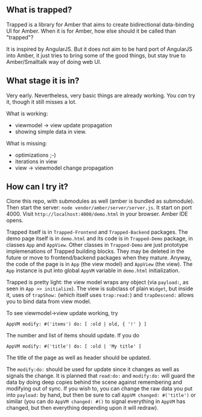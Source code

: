 What is trapped?
----

Trapped is a library for Amber that aims to create bidirectional data-binding UI for Amber.
When it is for Amber, how else should it be called than "trapped"?

It is inspired by AngularJS. But it does not aim to be hard port of AngularJS into Amber,
it just tries to bring some of the good things, but stay true to Amber/Smalltalk way of doing web UI.

What stage it is in?
----

Very early. Nevertheless, very basic things are already working.
You _can_ try it, though it still misses a lot.

What is working:
 - viewmodel -> view update propagation
 - showing simple data in view.

What is missing:
 - optimizations ;-)
 - iterations in view
 - view -> viewmodel change propagation

How can I try it?
----

Clone this repo, with submodules as well (amber is bundled as submodule).
Then start the server: `node vendor/amber/server/server.js`. It start on port 4000.
Visit `http://localhost:4000/demo.html` in your browser. Amber IDE opens.

Trapped itself is in `Trapped-Frontend` and `Trapped-Backend` packages.
The demo page itself is in `demo.html` and its code is in `Trapped-Demo` package,
in classes `App` and `AppView`.
Other classes in `Trapped-Demo` are just prototype implemenations of Trapped
building blocks. They may be deleted in the future or move to frontend/backend packages
when they mature.
Anyway, the code of the page is in `App` (the view model) and `AppView` (the view).
The `App` instance is put into global `AppVM` variable in `demo.html` initialization.

Trapped is pretty light: the view model wraps any object (via `payload:`,
as seen in `App >> initialize`). The view is subclass of plain `Widget`, but inside it,
uses of `trapShow:` (which itself uses `trap:read:`) and `trapDescend:` allows you
to bind data from view model.

To see viewmodel->view update working, try

```smalltalk
AppVM modify: #('items') do: [ :old | old, { '!' } ]
```

The number and list of items should update. If you do

```smalltalk
AppVM modify: #('title') do: [ :old | 'My title' ]
```

The title of the page as well as header should be updated.

The `modify:do:` should be used for update since it changes as well as signals the change.
It is planned that `read:do:` and `modify:do:` will guard the data by doing deep copies
behind the scene against remembering and modifying out of sync.
If you wish to, you can change the raw data you put into `payload:` by hand,
but then be sure to call `AppVM changed: #('title')` or similar
(you can do `AppVM changed: #()` to signal everything in `AppVM` has changed,
but then everything depending upon it will redraw).